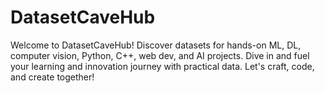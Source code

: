 # DatasetCaveHub
Welcome to DatasetCaveHub! Discover datasets for hands-on ML, DL, computer vision, Python, C++, web dev, and AI projects. Dive in and fuel your learning and innovation journey with practical data. Let's craft, code, and create together!
